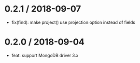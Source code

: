 0.2.1 / 2018-09-07
==================
 * fix(find): make project() use projection option instead of fields

0.2.0 / 2018-09-04
==================
 * feat: support MongoDB driver 3.x

